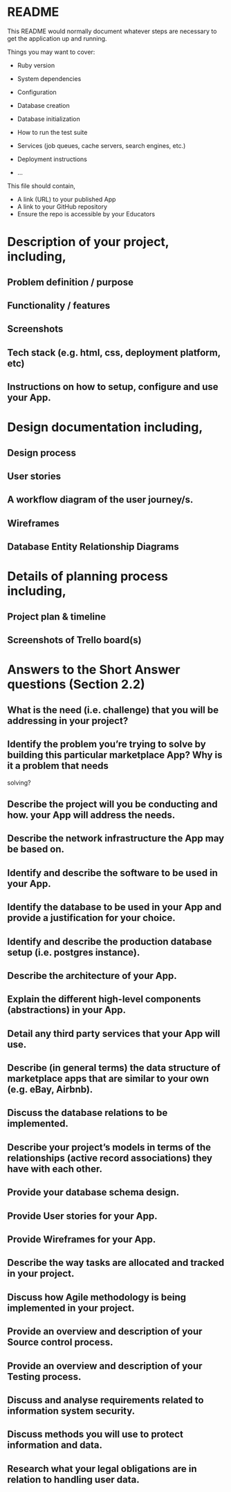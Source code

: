# README

This README would normally document whatever steps are necessary to get the
application up and running.

Things you may want to cover:

* Ruby version

* System dependencies

* Configuration

* Database creation

* Database initialization

* How to run the test suite

* Services (job queues, cache servers, search engines, etc.)

* Deployment instructions

* ...

This file should contain,

* A link (URL) to your published App
* A link to your GitHub repository
* Ensure the repo is accessible by your Educators

# Description of your project, including,

## Problem definition / purpose

## Functionality / features

## Screenshots

## Tech stack (e.g. html, css, deployment platform, etc)

## Instructions on how to setup, configure and use your App.

# Design documentation including,

## Design process

## User stories

## A workflow diagram of the user journey/s.

## Wireframes

## Database Entity Relationship Diagrams

# Details of planning process including,

## Project plan & timeline

## Screenshots of Trello board(s)

# Answers to the Short Answer questions (Section 2.2)

## What is the need (i.e. challenge) that you will be addressing in your project?

## Identify the problem you’re trying to solve by building this particular marketplace App? Why is it a problem that needs 
solving?

## Describe the project will you be conducting and how. your App will address the needs.

## Describe the network infrastructure the App may be based on.

## Identify and describe the software to be used in your App.

## Identify the database to be used in your App and provide a justification for your choice.

## Identify and describe the production database setup (i.e. postgres instance).

## Describe the architecture of your App.

## Explain the different high-level components (abstractions) in your App.

## Detail any third party services that your App will use.

## Describe (in general terms) the data structure of marketplace apps that are similar to your own (e.g. eBay, Airbnb).

## Discuss the database relations to be implemented.

## Describe your project’s models in terms of the relationships (active record associations) they have with each other.

## Provide your database schema design.

## Provide User stories for your App.

## Provide Wireframes for your App.

## Describe the way tasks are allocated and tracked in your project.

## Discuss how Agile methodology is being implemented in your project.

## Provide an overview and description of your Source control process.

## Provide an overview and description of your Testing process.

## Discuss and analyse requirements related to information system security.

## Discuss methods you will use to protect information and data.

## Research what your legal obligations are in relation to handling user data.